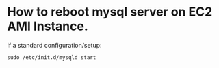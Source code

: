 # How to reboot mysql server on EC2 AMI Instance.

If a standard configuration/setup:

```
sudo /etc/init.d/mysqld start
```